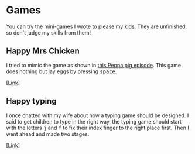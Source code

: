 # Games

You can try the mini-games I wrote to please my kids. They are unfinished, so don't judge my skills from them!

## Happy Mrs Chicken

I tried to mimic the game as shown in [this Peppa pig episode](https://youtu.be/nOnXoVcFtGg?t=213). This game does nothing but lay eggs by pressing <kbd>space</kbd>.

[[Link]](https://louiskhchan.github.io/games/happymrschicken/)

## Happy typing

I once chatted with my wife about how a typing game should be designed. I said to get children to type in the right way, the typing game should start with the letters <kbd>j</kbd> and <kbd>f</kbd> to fix their index finger to the right place first. Then I went ahead and made two stages. 

[[Link]](https://louiskhchan.github.io/games/typing/)



